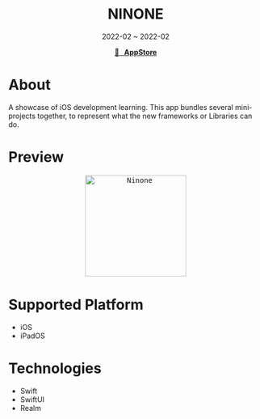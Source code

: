 <h1 align="center">NINONE</h1>
<div align="center">2022-02 ~ 2022-02</div>

<p align="center">
  <strong>
    <a href="https://apps.apple.com/app/id1612951511?platform=iphone">🍎 &nbsp; AppStore</a>
  </strong>
</p>

# About

A showcase of iOS development learning. This app bundles several mini-projects together, to represent what the new frameworks or Libraries can do.

# Preview

<p align="center">
<kbd>
<img src="https://user-images.githubusercontent.com/12739843/156888687-bdeeda50-a5b7-431b-89fe-089341efb089.gif" width="200px" alt="Ninone"/>
</kbd>
</p>

# Supported Platform

- iOS
- iPadOS

# Technologies

- Swift
- SwiftUI
- Realm
